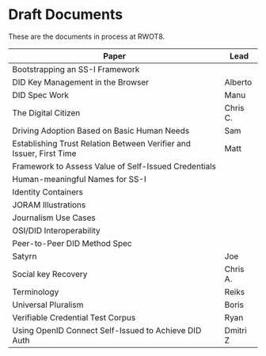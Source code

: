 # Draft Documents

These are the documents in process at RWOT8.

| Paper | Lead |
| ------------- | ------------- |
| Bootstrapping an SS-I Framework | |
| DID Key Management in the Browser | Alberto |
| DID Spec Work | Manu |
| The Digital Citizen | Chris C. |
| Driving Adoption Based on Basic Human Needs | Sam |
| Establishing Trust Relation Between Verifier and Issuer, First Time | Matt |
| Framework to Assess Value of Self-Issued Credentials |
| Human-meaningful Names for SS-I | |
| Identity Containers | |
| JORAM Illustrations | |
| Journalism Use Cases |
| OSI/DID Interoperability | |
| Peer-to-Peer DID Method Spec | |
| Satyrn | Joe |
| Social key Recovery | Chris A. |
| Terminology | Reiks |
| Universal Pluralism | Boris |
| Verifiable Credential Test Corpus | Ryan |
| Using OpenID Connect Self-Issued to Achieve DID Auth | Dmitri Z |

